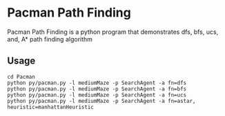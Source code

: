 # Pacman Path Finding

Pacman Path Finding is a python program that demonstrates dfs, bfs, ucs, and, A* path finding algorithm

## Usage

```
cd Pacman
python py/pacman.py -l mediumMaze -p SearchAgent -a fn=dfs
python py/pacman.py -l mediumMaze -p SearchAgent -a fn=bfs
python py/pacman.py -l mediumMaze -p SearchAgent -a fn=ucs
python py/pacman.py -l mediumMaze -p SearchAgent -a fn=astar, heuristic=manhattanHeuristic
```
